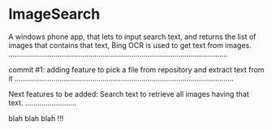 ImageSearch
===========

A windows phone app, that lets to input search text, and returns the list of images that contains that text,
Bing OCR is used to get text from images.
...........................................................................................................

commit #1:
adding feature to pick a file from repository and extract text from it
...........................................................................................................

Next features to be added:
Search text to retrieve all images having that text.
.........................

blah blah blah !!!
